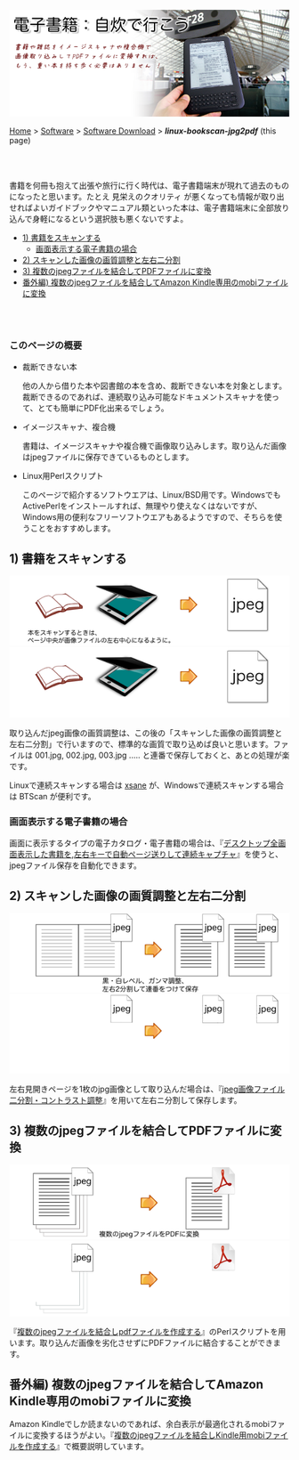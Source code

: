![電子書籍：自炊で行こう](readme_pics/title-img2pdf-at-cdg.png)

[Home](https://oasis3855.github.io/webpage/) > [Software](https://oasis3855.github.io/webpage/software/index.html) > [Software Download](https://oasis3855.github.io/webpage/software/software-download.html) > ***linux-bookscan-jpg2pdf*** (this page)

<br />
<br />

書籍を何冊も抱えて出張や旅行に行く時代は、電子書籍端末が現れて過去のものになったと思います。たとえ 見栄えのクオリティ が悪くなっても情報が取り出せればよいガイドブックやマニュアル類といった本は、電子書籍端末に全部放り込んで身軽になるという選択肢も悪くないですよ。

- [1) 書籍をスキャンする](#1-書籍をスキャンする)
  - [画面表示する電子書籍の場合](#画面表示する電子書籍の場合)
- [2)  スキャンした画像の画質調整と左右二分割](#2--スキャンした画像の画質調整と左右二分割)
- [3)  複数のjpegファイルを結合してPDFファイルに変換](#3--複数のjpegファイルを結合してpdfファイルに変換)
- [番外編) 複数のjpegファイルを結合してAmazon Kindle専用のmobiファイルに変換](#番外編-複数のjpegファイルを結合してamazon-kindle専用のmobiファイルに変換)

<br />
<br />

### このページの概要

* 裁断できない本

  他の人から借りた本や図書館の本を含め、裁断できない本を対象とします。裁断できるのであれば、連続取り込み可能なドキュメントスキャナを使って、とても簡単にPDF化出来るでしょう。

* イメージスキャナ、複合機

  書籍は、イメージスキャナや複合機で画像取り込みします。取り込んだ画像はjpegファイルに保存できているものとします。

* Linux用Perlスクリプト

  このページで紹介するソフトウエアは、Linux/BSD用です。WindowsでもActivePerlをインストールすれば、無理やり使えなくはないですが、Windows用の便利なフリーソフトウエアもあるようですので、そちらを使うことをおすすめします。

## 1) 書籍をスキャンする

  ![イメージスキャナで書籍をスキャンしjpgファイル化する](readme_pics/img2pdf-step1.png#gh-light-mode-only)
  ![イメージスキャナで書籍をスキャンしjpgファイル化する](readme_pics/img2pdf-step1-darkmode.png#gh-dark-mode-only)

取り込んだjpeg画像の画質調整は、この後の「スキャンした画像の画質調整と左右二分割」で行いますので、標準的な画質で取り込めば良いと思います。ファイルは 001.jpg, 002.jpg, 003.jpg ..... と連番で保存しておくと、あとの処理が楽です。

Linuxで連続スキャンする場合は [xsane](http://www.sane-project.org/) が、Windowsで連続スキャンする場合は BTScan が便利です。

### 画面表示する電子書籍の場合

画面に表示するタイプの電子カタログ・電子書籍の場合は、『[デスクトップ全画面表示した書籍を,左右キーで自動ページ送りして連続キャプチャ](capture-desktopimage/)』を使うと、jpegファイル保存を自動化できます。

## 2)  スキャンした画像の画質調整と左右二分割 

  ![jpeg画像ファイル二分割・コントラスト調整 for 書籍スキャン](image-divider/readme_pics/img2pdf-step2.png#gh-light-mode-only)
  ![jpeg画像ファイル二分割・コントラスト調整 for 書籍スキャン](image-divider/readme_pics/img2pdf-step2-darkmode.png#gh-dark-mode-only)

左右見開きページを1枚のjpg画像として取り込んだ場合は、『[jpeg画像ファイル二分割・コントラスト調整](image-divider/)』を用いて左右ニ分割して保存します。

## 3)  複数のjpegファイルを結合してPDFファイルに変換 

  ![複数のjpegファイルを結合しpdfファイルを作成する](jpg2pdf/readme_pics/img2pdf-step3.png#gh-light-mode-only)
  ![複数のjpegファイルを結合しpdfファイルを作成する](jpg2pdf/readme_pics/img2pdf-step3-darkmode.png#gh-dark-mode-only)

『[複数のjpegファイルを結合しpdfファイルを作成する](jpg2pdf/)』のPerlスクリプトを用います。取り込んだ画像を劣化させずにPDFファイルに結合することができます。

## 番外編) 複数のjpegファイルを結合してAmazon Kindle専用のmobiファイルに変換

Amazon Kindleでしか読まないのであれば、余白表示が最適化されるmobiファイルに変換するほうがよい。『[複数のjpegファイルを結合しKindle用mobiファイルを作成する](jpg2kindle/)』で概要説明しています。


